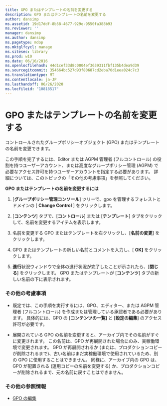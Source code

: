 ```yaml
---
title: GPO またはテンプレートの名前を変更する
description: GPO またはテンプレートの名前を変更する
author: dansimp
ms.assetid: 19d17ddf-8b58-4677-929e-9550fa388b93
ms.reviewer: ''
manager: dansimp
ms.author: dansimp
ms.pagetype: mdop
ms.mktglfcycl: manage
ms.sitesec: library
ms.prod: w10
ms.date: 06/16/2016
ms.openlocfilehash: 44d1cef33d8c0004ef3639311fbf135b4dea9d39
ms.sourcegitcommit: 354664bc527d93f80687cd2eba70d1eea024c7c3
ms.translationtype: MT
ms.contentlocale: ja-JP
ms.lasthandoff: 06/26/2020
ms.locfileid: "10818517"
---
```

# GPO またはテンプレートの名前を変更する


コントロールされたグループポリシーオブジェクト (GPO) またはテンプレートの名前を変更できます。

この手順を完了するには、Editor または AGPM 管理者 (フルコントロール) の役割を持つユーザーアカウント、または高度なグループポリシー管理 (AGPM) で必要なアクセス許可を持つユーザーアカウントを指定する必要があります。 詳細については、このトピックの「その他の考慮事項」を参照してください。

**GPO またはテンプレートの名前を変更するには**

1.  [**グループポリシー管理コンソール**] ツリーで、gpo を管理するフォレストとドメインの [ **Change Control** ] をクリックします。

2.  [**コンテンツ**] タブで、[**コントロール**] または [**テンプレート**] タブをクリックして、名前を変更するアイテムを表示します。

3.  名前を変更する GPO またはテンプレートを右クリックし、[**名前の変更**] をクリックします。

4.  GPO またはテンプレートの新しい名前とコメントを入力し、[ **OK]** をクリックします。

5.  **進行**状況ウィンドウで全体の進行状況が完了したことが示されたら、[**閉じる**] をクリックします。 GPO またはテンプレートが [**コンテンツ**] タブの新しい名前の下に表示されます。

### その他の考慮事項

-   既定では、この手順を実行するには、GPO、エディター、または AGPM 管理者 (フルコントロール) を作成または管理している承認者である必要があります。 具体的には、GPO の [**コンテンツの一覧]** と [**設定の編集**] のアクセス許可が必要です。

-   展開されている GPO の名前を変更すると、アーカイブ内でその名前がすぐに変更されます。 この名前は、GPO が再展開された場合にのみ、実稼働環境で変更されます。 GPO が再展開されるか (または、プロダクションコピーが削除されるまで)、古い名前はまだ実稼働環境で使用されているため、別の GPO に使用することはできません。 同様に、アーカイブ内の GPO は、GPO が配置される (運用コピーの名前を変更する) か、プロダクションコピーが削除されるまで、元の名前に戻すことはできません。

### その他の参照情報

-   [GPO の編集](editing-a-gpo-agpm30ops.md)

 

 





